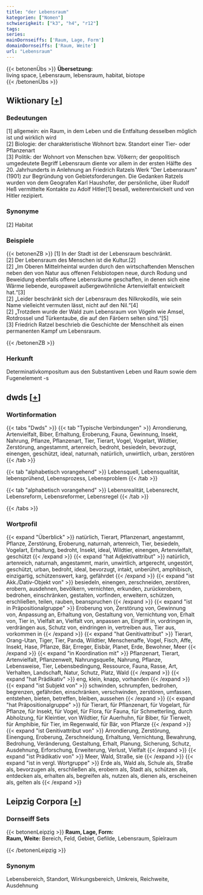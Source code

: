 ```yaml
---
title: "der Lebensraum"
kategorien: ["Nomen"]
schwierigkeit: ["k3", "h4", "r12"]
tags:
series:
mainDornseiffs: ['Raum, Lage, Form']
domainDornseiffs: ['Raum, Weite']
url: "Lebensraum"
---
```


{{< betonenÜbs >}}
**Übersetzung:**  
living space, Lebensraum, lebensraum, habitat, biotope  
{{< /betonenÜbs >}}

## Wiktionary [[+](https://de.wiktionary.org/wiki/Lebensraum)]

### Bedeutungen
[1] allgemein: ein Raum, in dem Leben und die Entfaltung desselben möglich ist und wirklich wird  
[2] Biologie: der charakteristische Wohnort bzw. Standort einer Tier- oder Pflanzenart  
[3] Politik: der Wohnort von Menschen bzw. Völkern; der geopolitisch umgedeutete Begriff Lebensraum diente vor allem in der ersten Hälfte des 20. Jahrhunderts in Anlehnung an Friedrich Ratzels Werk "Der Lebensraum" (1901) zur Begründung von Gebietsforderungen. Die Gedanken Ratzels wurden von dem Geografen Karl Haushofer, der persönliche, über Rudolf Heß vermittelte Kontakte zu Adolf Hitler[1] besaß, weiterentwickelt und von Hitler rezipiert.  

### Synonyme
[2] Habitat  

### Beispiele
{{< betonenZB >}}
[1] In der Stadt ist der Lebensraum beschränkt.  
[2] Der Lebensraum des Menschen ist die Kultur.[2]  
[2] „Im Oberen Mittelrheintal wurden durch den wirtschaftenden Menschen neben den von Natur aus offenen Felsbiotopen neue, durch Rodung und Beweidung ebenfalls offene Lebensräume geschaffen, in denen sich eine Wärme liebende, europaweit außergewöhnliche Artenvielfalt entwickelt hat.“[3]  
[2] „Leider beschränkt sich der Lebensraum des Nilkrokodils, wie sein Name vielleicht vermuten lässt, nicht auf den Nil.“[4]  
[2] „Trotzdem wurde der Wald zum Lebensraum von Vögeln wie Amsel, Rotdrossel und Türkentaube, die auf den Färöern selten sind.“[5]  
[3] Friedrich Ratzel beschrieb die Geschichte der Menschheit als einen permanenten Kampf um Lebensraum.  

{{< /betonenZB >}}
### Herkunft
Determinativkompositum aus den Substantiven Leben und Raum sowie dem Fugenelement -s  



## dwds [[+](https://www.dwds.de/wb/Lebensraum)]

### Wortinformation
{{< tabs "Dwds" >}}
{{< tab "Typische Verbindungen" >}}
Arrondierung, Artenvielfalt, Biber, Erhaltung, Eroberung, Fauna, Gewinnung, Insekt, Nahrung, Pflanze, Pflanzenart, Tier, Tierart, Vogel, Vogelart, Wildtier, Zerstörung, angestammt, artenreich, bedroht, besiedeln, bevorzugt, einengen, geschützt, ideal, naturnah, natürlich, unwirtlich, urban, zerstören
{{< /tab >}}

{{< tab "alphabetisch vorangehend" >}}
Lebensquell, Lebensqualität, lebensprühend, Lebensprozess, Lebensproblem
{{< /tab >}}

{{< tab "alphabetisch vorangehend" >}}
Lebensrealität, Lebensrecht, Lebensreform, Lebensreformer, Lebensregel
{{< /tab >}}

{{< /tabs >}}

### Wortprofil
{{< expand "Überblick" >}} natürlich, Tierart, Pflanzenart, angestammt, Pflanze, Zerstörung, Eroberung, naturnah, artenreich, Tier, besiedeln, Vogelart, Erhaltung, bedroht, Insekt, ideal, Wildtier, einengen, Artenvielfalt, geschützt {{< /expand >}}
{{< expand "hat Adjektivattribut" >}} natürlich, artenreich, naturnah, angestammt, marin, unwirtlich, artgerecht, ungestört, geschützt, urban, bedroht, ideal, bevorzugt, intakt, unberührt, amphibisch, einzigartig, schützenswert, karg, gefährdet {{< /expand >}}
{{< expand "ist Akk./Dativ-Objekt von" >}} besiedeln, einengen, zerschneiden, zerstören, erobern, ausdehnen, bevölkern, vernichten, erkunden, zurückerobern, bedrohen, einschränken, gestalten, vorfinden, erweitern, schützen, erschließen, teilen, rauben, beanspruchen {{< /expand >}}
{{< expand "ist in Präpositionalgruppe" >}} Eroberung von, Zerstörung von, Gewinnung von, Anpassung an, Erhaltung von, Gestaltung von, Vernichtung von, Erhalt von, Tier in, Vielfalt an, Vielfalt von, anpassen an, Eingriff in, vordringen in, verdrängen aus, Schutz von, eindringen in, vertreiben aus, Tier aus, vorkommen in {{< /expand >}}
{{< expand "hat Genitivattribut" >}} Tierart, Orang-Utan, Tiger, Tier, Panda, Wildtier, Menschenaffe, Vogel, Fisch, Affe, Insekt, Hase, Pflanze, Bär, Erreger, Eisbär, Planet, Erde, Bewohner, Meer {{< /expand >}}
{{< expand "in Koordination mit" >}} Pflanzenart, Tierart, Artenvielfalt, Pflanzenwelt, Nahrungsquelle, Nahrung, Pflanze, Lebensweise, Tier, Lebensbedingung, Ressource, Fauna, Rasse, Art, Verhalten, Landschaft, Natur, Schutz, Platz, Wald {{< /expand >}}
{{< expand "hat Prädikativ" >}} eng, klein, knapp, vorhanden {{< /expand >}}
{{< expand "ist Subjekt von" >}} schwinden, schrumpfen, bedrohen, begrenzen, gefährden, einschränken, verschwinden, zerstören, umfassen, entstehen, bieten, betreffen, bleiben, aussehen {{< /expand >}}
{{< expand "hat Präpositionalgruppe" >}} für Tierart, für Pflanzenart, für Vogelart, für Pflanze, für Insekt, für Vogel, für Flora, für Fauna, für Schmetterling, durch Abholzung, für Kleintier, von Wildtier, für Auerhuhn, für Biber, für Tierwelt, für Amphibie, für Tier, im Regenwald, für Bär, von Pflanze {{< /expand >}}
{{< expand "ist Genitivattribut von" >}} Arrondierung, Zerstörung, Einengung, Eroberung, Zerschneidung, Erhaltung, Vernichtung, Bewahrung, Bedrohung, Veränderung, Gestaltung, Erhalt, Planung, Sicherung, Schutz, Ausdehnung, Erforschung, Erweiterung, Verlust, Vielfalt {{< /expand >}}
{{< expand "ist Prädikativ von" >}} Meer, Wald, Straße, sie {{< /expand >}}
{{< expand "ist in vergl. Wortgruppe" >}} Erde als, Wald als, Schule als, Straße als, bevorzugen als, erschließen als, erobern als, Stadt als, schützen als, entdecken als, erhalten als, begreifen als, nutzen als, dienen als, erscheinen als, gelten als {{< /expand >}}

## Leipzig Corpora [[+](https://corpora.uni-leipzig.de/en/res?word=Lebensraum&corpusId=deu_newscrawl-public_2018)]

### Dornseiff Sets
{{< betonenLeipzig >}}
**Raum, Lage, Form:**  
**Raum, Weite:** Bereich, Feld, Gebiet, Gefilde, Lebensraum, Spielraum  

{{< /betonenLeipzig >}}

### Synonym
Lebensbereich, Standort, Wirkungsbereich, Umkreis, Reichweite, Ausdehnung

